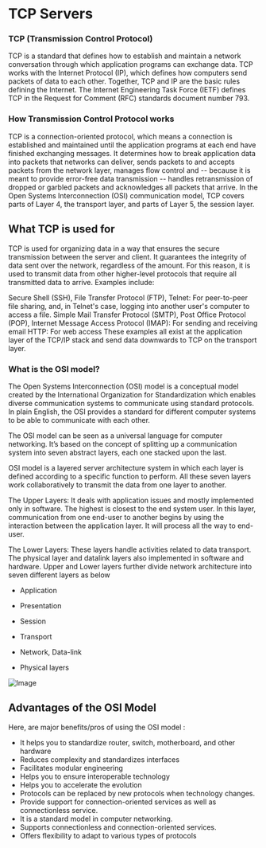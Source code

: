 # TCP Servers
### TCP (Transmission Control Protocol)
TCP is a standard that defines how to establish and maintain a network conversation through which application programs can exchange data. TCP works with the Internet Protocol (IP), which defines how computers send packets of data to each other. Together, TCP and IP are the basic rules defining the Internet. The Internet Engineering Task Force (IETF) defines TCP in the Request for Comment (RFC) standards document number 793.

### How Transmission Control Protocol works
TCP is a connection-oriented protocol, which means a connection is established and maintained until the application programs at each end have finished exchanging messages. It determines how to break application data into packets that networks can deliver, sends packets to and accepts packets from the network layer, manages flow control and -- because it is meant to provide error-free data transmission -- handles retransmission of dropped or garbled packets and acknowledges all packets that arrive. In the Open Systems Interconnection (OSI) communication model, TCP covers parts of Layer 4, the transport layer, and parts of Layer 5, the session layer.

## What TCP is used for
TCP is used for organizing data in a way that ensures the secure transmission between the server and client. It guarantees the integrity of data sent over the network, regardless of the amount. For this reason, it is used to transmit data from other higher-level protocols that require all transmitted data to arrive. Examples include:

Secure Shell (SSH), File Transfer Protocol (FTP), Telnet: For peer-to-peer file sharing, and, in Telnet's case, logging into another user's computer to access a file.
Simple Mail Transfer Protocol (SMTP), Post Office Protocol (POP), Internet Message Access Protocol (IMAP): For sending and receiving email
HTTP: For web access
These examples all exist at the application layer of the TCP/IP stack and send data downwards to TCP on the transport layer.


### What is the OSI model?
The Open Systems Interconnection (OSI) model is a conceptual model created by the International Organization for Standardization which enables diverse communication systems to communicate using standard protocols. In plain English, the OSI provides a standard for different computer systems to be able to communicate with each other.

The OSI model can be seen as a universal language for computer networking. It’s based on the concept of splitting up a communication system into seven abstract layers, each one stacked upon the last.

OSI model is a layered server architecture system in which each layer is defined according to a specific function to perform. All these seven layers work collaboratively to transmit the data from one layer to another.

The Upper Layers: It deals with application issues and mostly implemented only in software. The highest is closest to the end system user. In this layer, communication from one end-user to another begins by using the interaction between the application layer. It will process all the way to end-user.

The Lower Layers: These layers handle activities related to data transport. The physical layer and datalink layers also implemented in software and hardware.
Upper and Lower layers further divide network architecture into seven different layers as below

- Application

- Presentation

- Session

- Transport

- Network, Data-link

- Physical layers

![Image](https://www.guru99.com/images/1/092119_0729_LayersofOSI1.png)

## Advantages of the OSI Model
Here, are major benefits/pros of using the OSI model :

- It helps you to standardize router, switch, motherboard, and other hardware
- Reduces complexity and standardizes interfaces
- Facilitates modular engineering
- Helps you to ensure interoperable technology
- Helps you to accelerate the evolution
- Protocols can be replaced by new protocols when technology changes.
- Provide support for connection-oriented services as well as connectionless service.
- It is a standard model in computer networking.
- Supports connectionless and connection-oriented services.
- Offers flexibility to adapt to various types of protocols